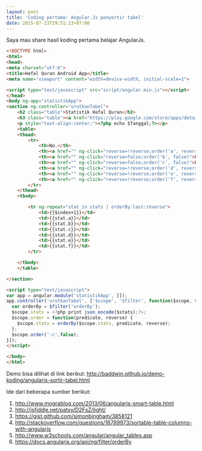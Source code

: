 ```yaml
---
layout: post
title: 'Coding pertama: Angular.Js penyortir tabel'
date: 2015-07-23T19:51:13+07:00
---
```


Saya mau share hasil koding pertama belajar AngularJs.

```html
<!DOCTYPE html>
<html>
<head>
<meta charset="utf-8">
<title>Hafal Quran Android App</title>
<meta name="viewport" content="width=device-width, initial-scale=1">

<script type="text/javascript" src="script/angular.min.js"></script>
</head>
<body ng-app="statistikApp">
<section ng-controller="urutkanTabel">
    <h2 class="table">Statistik Hafal Quran</h2>
    <h3 class="table"><a href="https://play.google.com/store/apps/details?id=id.web.amzone.hafalquran" target="_blank">Android App</a></h3>
    <p style="text-align:center;"><?php echo $Tanggal;?></p>
    <table>
    <thead>
        <tr>
            <th>No.</th>
            <th><a href="" ng-click="reverse=!reverse;order('a', reverse)">Kode</a></th>
            <th><a href="" ng-click="reverse=false;order('b', false)">First</a> (<a href="" ng-click="order('-b',false)">^</a>)</th>
            <th><a href="" ng-click="reverse=false;order('c', false)">Last</a> (<a href="" ng-click="order('-c',false)">^</a>)</th>
            <th><a href="" ng-click="reverse=!reverse;order('d', reverse)">Level</a></th>
            <th><a href="" ng-click="reverse=!reverse;order('e', reverse)">Play</a></th>
            <th><a href="" ng-click="reverse=!reverse;order('f', reverse)">Device</a></th>
        </tr>
    </thead>
    <tbody>

        <tr ng-repeat="stat in stats | orderBy:last:reverse">
            <td>{{$index+1}}</td>
            <td>{{stat.a}}</td>
            <td>{{stat.b}}</td>
            <td>{{stat.c}}</td>
            <td>{{stat.d}}</td>
            <td>{{stat.e}}</td>
            <td>{{stat.f}}</td>
        </tr>

    </tbody>
    </table>

</section>

<script type="text/javascript">
var app = angular.module('statistikApp', []);
app.controller('urutkanTabel', ['$scope', '$filter', function($scope, $filter) {
  var orderBy = $filter('orderBy');
  $scope.stats = <?php print json_encode($stats);?>;
  $scope.order = function(predicate, reverse) {
    $scope.stats = orderBy($scope.stats, predicate, reverse);
  };
  $scope.order('-c',false);
}]);
</script>

</body>
</html>
```

Demo bisa dilihat di link berikut: <http://baddwin.github.io/demo-koding/angularjs-sortir-tabel.html>

Ide dari beberapa sumber berikut:

1. <http://www.mograblog.com/2013/06/angularjs-smart-table.html>
2. <http://jsfiddle.net/patxy/D2FsZ/light/>
3. <https://gist.github.com/simonbingham/3858121>
4. <http://stackoverflow.com/questions/18789973/sortable-table-columns-with-angularjs>
5. <http://www.w3schools.com/angular/angular_tables.asp>
6. <https://docs.angularjs.org/api/ng/filter/orderBy>